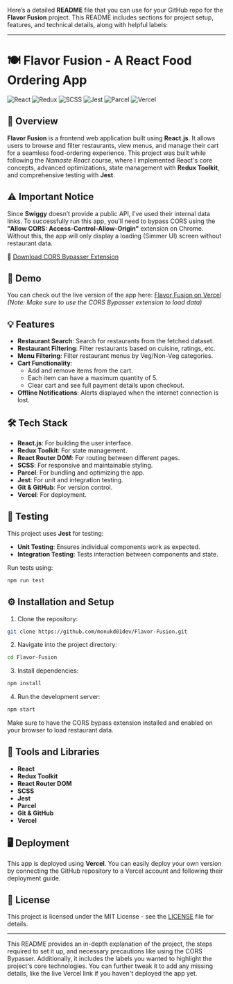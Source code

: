 Here’s a detailed **README** file that you can use for your GitHub repo for the **Flavor Fusion** project. This README includes sections for project setup, features, and technical details, along with helpful labels:

---

# 🍽️ Flavor Fusion - A React Food Ordering App

![React](https://img.shields.io/badge/Frontend-React-blue)  ![Redux](https://img.shields.io/badge/State%20Management-Redux%20Toolkit-purple)  ![SCSS](https://img.shields.io/badge/Styles-SCSS-pink)  ![Jest](https://img.shields.io/badge/Testing-Jest-green)  ![Parcel](https://img.shields.io/badge/Bundler-Parcel-orange)  ![Vercel](https://img.shields.io/badge/Deployment-Vercel-black)  

## 📖 Overview

**Flavor Fusion** is a frontend web application built using **React.js**. It allows users to browse and filter restaurants, view menus, and manage their cart for a seamless food-ordering experience. This project was built while following the *Namaste React* course, where I implemented React's core concepts, advanced optimizations, state management with **Redux Toolkit**, and comprehensive testing with **Jest**.

## ⚠️ Important Notice

Since **Swiggy** doesn’t provide a public API, I’ve used their internal data links. To successfully run this app, you'll need to bypass CORS using the **"Allow CORS: Access-Control-Allow-Origin"** extension on Chrome. Without this, the app will only display a loading (Simmer UI) screen without restaurant data.

🔗 [Download CORS Bypasser Extension](https://chromewebstore.google.com/detail/allow-cors-access-control/lhobafahddgcelffkeicbaginigeejlf)

## 🚀 Demo

You can check out the live version of the app here: [Flavor Fusion on Vercel](https://your-vercel-link.com)  
*(Note: Make sure to use the CORS Bypasser extension to load data)*

## 💡 Features

- **Restaurant Search**: Search for restaurants from the fetched dataset.
- **Restaurant Filtering**: Filter restaurants based on cuisine, ratings, etc.
- **Menu Filtering**: Filter restaurant menus by Veg/Non-Veg categories.
- **Cart Functionality**:
  - Add and remove items from the cart.
  - Each item can have a maximum quantity of 5.
  - Clear cart and see full payment details upon checkout.
- **Offline Notifications**: Alerts displayed when the internet connection is lost.

## 🛠️ Tech Stack

- **React.js**: For building the user interface.
- **Redux Toolkit**: For state management.
- **React Router DOM**: For routing between different pages.
- **SCSS**: For responsive and maintainable styling.
- **Parcel**: For bundling and optimizing the app.
- **Jest**: For unit and integration testing.
- **Git & GitHub**: For version control.
- **Vercel**: For deployment.

## 🧪 Testing

This project uses **Jest** for testing:

- **Unit Testing**: Ensures individual components work as expected.
- **Integration Testing**: Tests interaction between components and state.

Run tests using:

```bash
npm run test
```

## ⚙️ Installation and Setup

1. Clone the repository:

```bash
git clone https://github.com/monukd01dev/Flavor-Fusion.git
```

2. Navigate into the project directory:

```bash
cd Flavor-Fusion
```

3. Install dependencies:

```bash
npm install
```

4. Run the development server:

```bash
npm start
```

Make sure to have the CORS bypass extension installed and enabled on your browser to load restaurant data.

## 🔧 Tools and Libraries

- **React**
- **Redux Toolkit**
- **React Router DOM**
- **SCSS**
- **Jest**
- **Parcel**
- **Git & GitHub**
- **Vercel**

## 🖥️ Deployment

This app is deployed using **Vercel**. You can easily deploy your own version by connecting the GitHub repository to a Vercel account and following their deployment guide.

## 📝 License

This project is licensed under the MIT License - see the [LICENSE](LICENSE) file for details.

---

This README provides an in-depth explanation of the project, the steps required to set it up, and necessary precautions like using the CORS Bypasser. Additionally, it includes the labels you wanted to highlight the project's core technologies. You can further tweak it to add any missing details, like the live Vercel link if you haven't deployed the app yet.
